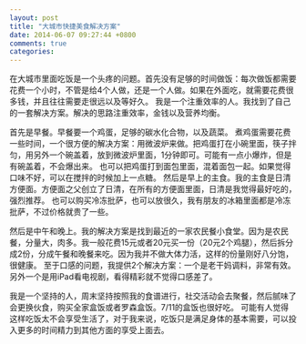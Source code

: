```yaml
---
layout: post
title: "大城市快捷美食解决方案"
date: 2014-06-07 09:27:44 +0800
comments: true
categories: 
---
```


在大城市里面吃饭是一个头疼的问题。首先没有足够的时间做饭：每次做饭都需要花费一个小时，不管是给4个人做，还是一个人做。如果在外面吃，就需要花费很多钱，并且往往需要走很远以及等好久。
我是一个注重效率的人。我找到了自己的一套解决方案。解决的思路注重效率，金钱以及营养均衡。

首先是早餐。早餐要一个鸡蛋，足够的碳水化合物，以及蔬菜。
煮鸡蛋需要花费一些时间，一个很方便的解决方案：用微波炉来做。把鸡蛋打在小碗里面，筷子拌匀，用另外一个碗盖着，放到微波炉里面，1分钟即可。可能有一点小爆炸，但是有碗盖着，不会爆出来。
也可以把鸡蛋打到面包里面，混着面包一起。如果觉得口味不好，可以在搅拌的时候加上一点糖。
然后是早上的主食。我的主食是日清方便面。方便面之父创立了日清，在所有的方便面里面，日清是我觉得最好吃的，强烈推荐。
也可以购买冷冻批萨，也可以放很久，我有朋友的冰箱里面都是冷冻批萨，不过价格就贵了一些。

然后是中午和晚上。我的解决方案是找到最近的一家农民餐小食堂。因为是农民餐，分量大，肉多。我一般花费15元或者20元买一份（20元2个鸡腿），然后拆分成2份，分成午餐和晚餐来吃。因为我并不做大体力活，这样的份量刚好八分饱，很健康。
至于口感的问题，我提供2个解决方案：一个是老干妈调料，非常有效。另外一个是用iPad看电视剧，看得精彩就不觉得口感差了。

我是一个坚持的人，周末坚持按照我的食谱进行，社交活动会去聚餐，然后腻味了会更换伙食，购买全家盒饭或者罗森盒饭。7/11的盒饭也很好吃。
可能有人觉得这样吃饭太不会享受生活了，对于我来说，吃饭只是满足身体的基本需要，可以投入更多的时间精力到其他方面的享受上面去。
